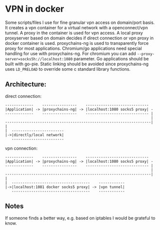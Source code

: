 # VPN in docker

Some scripts/files I use for fine granular vpn access on domain/port basis.
It creates a vpn container for a virtual network with a openconnect/vpn tunnel.
A proxy in the container is used for vpn access.
A local proxy proxyserver based on domain decides if direct connection or vpn proxy in docker container is used.
proxychains-ng is used to transparently force proxy for most applications.
Chromium/go applications need special handling for use with proxychains-ng.
For chromium you can add `--proxy-server=socks5h://localhost:1080` parameter.
Go applications should be built with go-pie.
Static linking should be avoided since proxychains-ng uses `LD_PRELOAD` to override some c standard library functions.

## Architecture:

direct connection:
```
-------------    ----------------    -----------------------------
|Application| -> |proxychains-ng| -> |localhost:1080 socks5 proxy| -
-------------    ----------------    ----------------------------- |
                                                                   |
-------------------------------------------------------------------|
|
|  ------------------------
|->|directly/local network|
   ------------------------

```

vpn connection:
```
-------------    ----------------    -----------------------------
|Application| -> |proxychains-ng| -> |localhost:1080 socks5 proxy| -
-------------    ----------------    ----------------------------- |
                                                                   |
-------------------------------------------------------------------|
|
|  ------------------------------------    ------------
|->|localhost:1081 docker socks5 proxy| -> |vpn tunnel|
   ------------------------------------    ------------
```

## Notes

If someone finds a better way, e.g. based on iptables I would be grateful to know.

